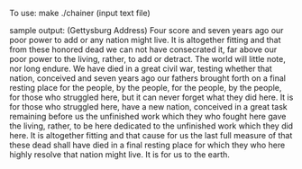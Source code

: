 To use:
make
./chainer (input text file)

sample output: (Gettysburg Address)
Four score and seven years ago our poor power to add or any nation might live. It is altogether fitting and that from these honored dead we can not have consecrated it, far above our poor power to the living, rather, to add or detract. The world will little note, nor long endure. We have died in a great civil war, testing whether that nation, conceived and seven years ago our fathers brought forth on a final resting place for the people, by the people, for the people, by the people, for those who struggled here, but it can never forget what they did here. It is for those who struggled here, have a new nation, conceived in a great task remaining before us the unfinished work which they who fought here gave the living, rather, to be here dedicated to the unfinished work which they did here. It is altogether fitting and that cause for us the last full measure of that these dead shall have died in a final resting place for which they who here highly resolve that nation might live. It is for us to the earth.

